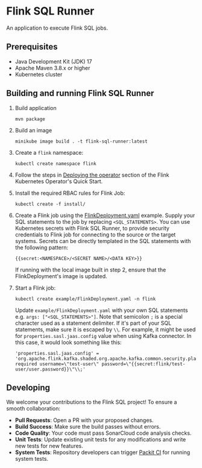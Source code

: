# Flink SQL Runner

An application to execute Flink SQL jobs.

## Prerequisites
* Java Development Kit (JDK) 17
* Apache Maven 3.8.x or higher
* Kubernetes cluster

## Building and running Flink SQL Runner

1. Build application
    ```
    mvn package
    ```
2. Build an image
    ```
    minikube image build . -t flink-sql-runner:latest
    ```
3. Create a `flink` namespace:
   ```
   kubectl create namespace flink
   ```
4. Follow the steps in [Deploying the operator](https://nightlies.apache.org/flink/flink-kubernetes-operator-docs-main/docs/try-flink-kubernetes-operator/quick-start/#deploying-the-operator) section of the Flink Kubernetes Operator's Quick Start.

5. Install the required RBAC rules for Flink Job:
   ```
   kubectl create -f install/
   ```
6. Create a Flink job using the [FlinkDeployment.yaml](./examples/FlinkDeployment.yaml) example. Supply your SQL statements to the job by replacing `<SQL_STATEMENTS>`.
   You can use Kubernetes secrets with Flink SQL Runner, to provide security credentials to Flink job for connecting to the source or the target systems.
   Secrets can be directly templated in the SQL statements with the following pattern:
   ```
   {{secret:<NAMESPACE>/<SECRET NAME>/<DATA KEY>}}
   ```
   If running with the local image built in step 2, ensure that the FlinkDeployment's image is updated.
8. Start a Flink job:
   ```
   kubectl create example/FlinkDeployment.yaml -n flink
   ```
   Update `example/FlinkDeployment.yaml` with your own SQL statements e.g. `args: ["<SQL_STATEMENTS>"]`. 
   Note that semicolon `;` is a special character used as a statement delimiter. If it's part of your SQL statements, make sure it is escaped by `\\`. 
   For example, it might be used for `properties.sasl.jaas.config` value when using Kafka connector. In this case, it would look something like this:
   ```
   'properties.sasl.jaas.config' = 'org.apache.flink.kafka.shaded.org.apache.kafka.common.security.plain.PlainLoginModule required username=\"test-user\" password=\"{{secret:flink/test-user/user.password}}\"\\;'
   ```

## Developing
We welcome your contributions to the Flink SQL project! To ensure a smooth collaboration:

* **Pull Requests**: Open a PR with your proposed changes.
* **Build Success**: Make sure the build passes without errors.
* **Code Quality**: Your code must pass SonarCloud code analysis checks.
* **Unit Tests**: Update existing unit tests for any modifications and write new tests for new features.
* **System Tests**: Repository developers can trigger [Packit CI](tmt/README.md/#packit-as-a-service-for-pr-check) for running system tests.